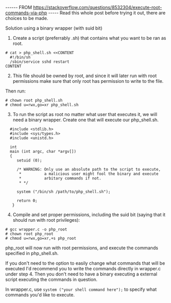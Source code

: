 ------ FROM https://stackoverflow.com/questions/8532304/execute-root-commands-via-php -----
Read this whole post before trying it out, there are choices to be made.

Solution using a binary wrapper (with suid bit)
1) Create a script (preferrably .sh) that contains what you want to be ran as root.
```
# cat > php_shell.sh <<CONTENT
  #!/bin/sh
  /sbin/service sshd restart
CONTENT
```

2) This file should be owned by root, and since it will later run with root permissions make sure that only root has permission to write to the file.

Then run:

```
# chown root php_shell.sh
# chmod u=rwx,go=xr php_shell.sh
```

3) To run the script as root no matter what user that executes it, we will need a binary wrapper. Create one that will execute our php_shell.sh.

```
  #include <stdlib.h>
  #include <sys/types.h>
  #include <unistd.h>

  int
  main (int argc, char *argv[])
  {
     setuid (0);

     /* WARNING: Only use an absolute path to the script to execute,
      *          a malicious user might fool the binary and execute
      *          arbitary commands if not.
      * */

     system ("/bin/sh /path/to/php_shell.sh");

     return 0;
   }

```

4) Compile and set proper permissions, including the suid bit (saying that it should run with root privileges):

```
# gcc wrapper.c -o php_root
# chown root php_root
# chmod u=rwx,go=xr,+s php_root
```
php_root will now run with root permissions, and execute the commands specified in php_shell.sh.


If you don't need to the option to easily change what commands that will be executed I'd recommend you to write the commands directly in wrapper.c under step 4. Then you don't need to have a binary executing a external script executing the commands in question.

In wrapper.c, use `system ("your shell command here");` to specify what commands you'd like to execute.

